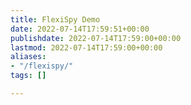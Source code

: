 ```yaml
---
title: FlexiSpy Demo
date: 2022-07-14T17:59:51+00:00
publishdate: 2022-07-14T17:59:00+00:00
lastmod: 2022-07-14T17:59:00+00:00
aliases:
- "/flexispy/"
tags: []

---
```

